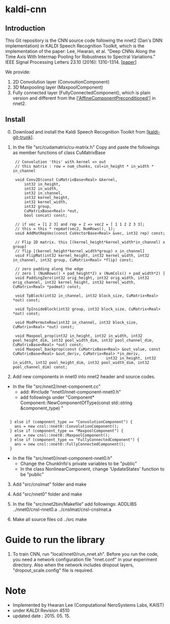 # kaldi-cnn

## Introduction
This Git repository is the CNN source code following the nnet2 (Dan's DNN implementation) in KALDI Speech Recognition Toolkit, which is the implementation of the paper:
Lee, Hwaran, et al. "Deep CNNs Along the Time Axis With Intermap Pooling for Robustness to Spectral Variations." IEEE Signal Processing Letters 23.10 (2016): 1310-1314. [[paper](https://arxiv.org/abs/1606.03207)]

We provide:
1. 2D Convolution layer (ConvoutionComponent)
2. 3D Maxpooling layer (MaxpoolComponent)
3. Fully connected layer (FullyConnectedComponent), which is plain version and different from the [['AffineComponentPreconditioned'](http://kaldi-asr.org/doc/classkaldi_1_1nnet2_1_1AffineComponentPreconditioned.html)] in nnet2.


## Install

0. Download and install the Kaldi Speech Recognition Toolkit from [[kaldi-git-trunk](https://github.com/kaldi-asr/kaldi)].

1. In the file "src/cudamatrix/cu-matrix.h"
Copy and paste the followings as member functions of class CuMatrixBase

		// Convolution 'this' with kernel => out
		// this matrix : row = num_chunks, col=in_height * in_width * in_channel

		void Conv2D(const CuMatrixBase<Real> &kernel,
			int32 in_height,
			int32 in_width,
			int32 in_channel,
			int32 kernel_height,
			int32 kernel_width,
			int32 group,
			CuMatrixBase<Real> *out,
			bool concat) const;

		// if vec = [1 2 3] and rep = 2 => vec2 = [ 1 1 2 2 3 3];
		// this = this * repmat(vec2, NumRows(), 1);
		void AddMatRepVec(const CuVectorBase<Real> &vec, int32 rep) const;

		// Flip 2D matrix. this [(kernel_height*kernel_width*in_channel) x group]
		// flip [(kernel_height*kernel_width*group) x in_channel]
		void FlipMat(int32 kernel_height, int32 kernel_width, int32 in_channel, int32 group, CuMatrix<Real> *flip) const;

		// zero padding along the edge
		// zero [ (NumRows() + pad_height*2) x (NumCols() + pad_width*2) ]
		void PaddingZero(int32 orig_height, int32 orig_width, int32 orig_channel, int32 kernel_height, int32 kernel_width, CuMatrix<Real> *padmat) const;

		void TpBlock(int32 in_channel, int32 block_size, CuMatrix<Real> *out) const;

		void TpInsideBlock(int32 group, int32 block_size, CuMatrix<Real> *out) const;

		void ModPermuteRow(int32 in_channel, int32 block_size, CuMatrix<Real> *out) const;
	
		void Maxpool_prop(int32 in_height, int32 in_width, int32 pool_height_dim, int32 pool_width_dim, int32 pool_channel_dim, CuMatrixBase<Real> *out) const;
		void Maxpool_backprop(const CuMatrixBase<Real> &out_value, const CuMatrixBase<Real> &out_deriv, CuMatrix<Real> *in_deriv,
												int32 in_height, int32 in_width, int32 pool_height_dim, int32 pool_width_dim, int32 pool_channel_dim) const;


2. Add new components in nnet0 into nnet2 header and source codes.

+ In the file "src/nnet2/nnet-component.cc"
	+ add: #include "nnet0/nnet-component-nnet0.h"
	+  add followings under "Component\* Component::NewComponentOfType(const std::string &component_type) "
<pre><code>
  } else if (component_type == "ConvolutionComponent") {
    ans = new cnsl::nnet0::ConvolutionComponent();
  } else if (component_type == "MaxpoolComponent") {
    ans = new cnsl::nnet0::MaxpoolComponent();
  } else if (component_type == "FullyConnectedComponent") { 
    ans = new cnsl::nnet0::FullyConnectedComponent();
  }
</code></pre>

+ In the file "src/nnet0/nnet-component-nnet0.h"
	+ Change the ChunkInfo's private variables to be "public"
	+ In the class NonlinearComponent, change 'UpdateStates' function to be "public"

3. Add "src/cnslmat" folder and make

4. Add "src/nnet0" folder and make 

5. In the file "src/nnet2bin/Makefile" add followings:
ADDLIBS ../nnet0/cnsl-nnet0.a ../cnslmat/cnsl-cnslmat.a

6. Make all source files
	cd ../src
	make

# Guide to run the library
1. To train CNN, run "local/nnet0/run_nnet.sh". 
Before you run the code, you need a network configuration file "nnet.conf" in your experiment directory. Also when the network includes dropout layers, "dropout_scale.config" file is required.


# Note
- Implemented by Hwaran Lee (Computational NeroSystems Labs, KAIST)
- under KALDI Revision 4510
- updated date : 2015. 05. 15.


